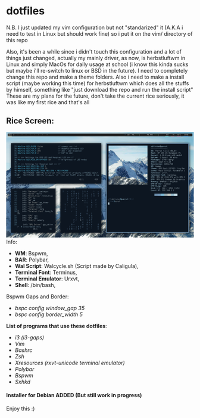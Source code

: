 # dotfiles

N.B. I just updated my vim configuration but not "standarized" it (A.K.A i need to test in Linux but should work fine) so i put it on the vim/ directory of this repo

Also, it's been a while since i didn't touch this configuration and a lot of things just changed, actually my mainly driver,
as now, is herbstluftwm in Linux and simply MacOs for daily usage at school (i know this kinda sucks but maybe i'll re-switch
to linux or BSD in the future).
I need to completely change this repo and make a theme folders. Also i need to make a install script (maybe working this time)
for herbstluftwm which does all the stuffs by himself, something like "just download the repo and run the install script"
These are my plans for the future, don't take the current rice seriously, it was like my first rice and that's all

## Rice Screen:
![](2018-10-14-130257_1366x768_scrot.png?raw=true)
Info:
  - **WM**: Bspwm, 
  - **BAR**: Polybar, 
  - **Wal Script**: Walcycle.sh (Script made by Caligula), 
  - **Terminal Font**: Terminus, 
  - **Terminal Emulator**: Urxvt,
  - **Shell**: /bin/bash,

Bspwm Gaps and Border:
  - _bspc config window_gap 35_
  - _bspc config border_width 5_
  
**List of programs that use these dotfiles**: 

  - _i3 (i3-gaps)_
  - _Vim_
  - _Bashrc_
  - _Zsh_
  - _Xresources (rxvt-unicode terminal emulator)_
  - _Polybar_
  - _Bspwm_
  - _Sxhkd_

#### Installer for Debian ADDED (But still work in progress)

Enjoy this :)
